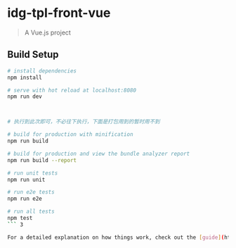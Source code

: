 # idg-tpl-front-vue

> A Vue.js project

## Build Setup

``` bash
# install dependencies
npm install

# serve with hot reload at localhost:8080
npm run dev



# 执行到此次即可，不必往下执行，下面是打包用到的暂时用不到

# build for production with minification
npm run build

# build for production and view the bundle analyzer report
npm run build --report

# run unit tests
npm run unit

# run e2e tests
npm run e2e

# run all tests
npm test 
``` 3

For a detailed explanation on how things work, check out the [guide](http://vuejs-templates.github.io/webpack/) and [docs for vue-loader](http://vuejs.github.io/vue-loader).
